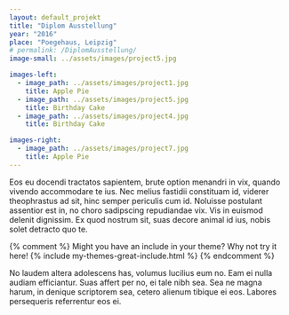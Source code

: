 ```yaml
---
layout: default_projekt
title: "Diplom Ausstellung"
year: "2016"
place: "Poegehaus, Leipzig"
# permalink: /DiplomAusstellung/
image-small: ../assets/images/project5.jpg

images-left:
  - image_path: ../assets/images/project1.jpg
    title: Apple Pie
  - image_path: ../assets/images/project5.jpg
    title: Birthday Cake
  - image_path: ../assets/images/project4.jpg
    title: Birthday Cake

images-right:
  - image_path: ../assets/images/project7.jpg
    title: Apple Pie
---
```


Eos eu docendi tractatos sapientem, brute option menandri in vix, quando vivendo accommodare te ius. Nec melius fastidii constituam id, viderer theophrastus ad sit, hinc semper periculis cum id. Noluisse postulant assentior est in, no choro sadipscing repudiandae vix. Vis in euismod delenit dignissim. Ex quod nostrum sit, suas decore animal id ius, nobis solet detracto quo te.

{% comment %}
Might you have an include in your theme? Why not try it here!
{% include my-themes-great-include.html %}
{% endcomment %}

No laudem altera adolescens has, volumus lucilius eum no. Eam ei nulla audiam efficiantur. Suas affert per no, ei tale nibh sea. Sea ne magna harum, in denique scriptorem sea, cetero alienum tibique ei eos. Labores persequeris referrentur eos ei.

